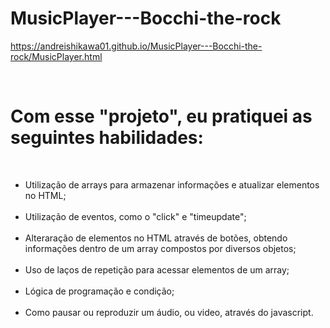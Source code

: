 # MusicPlayer---Bocchi-the-rock
https://andreishikawa01.github.io/MusicPlayer---Bocchi-the-rock/MusicPlayer.html

 <br> <h1>Com esse "projeto", eu pratiquei as seguintes habilidades:</h1><br>
       <ul>
        <li>Utilização de arrays para armazenar informações e atualizar elementos no HTML;</li><br>
        <li>Utilização de eventos, como o "click" e "timeupdate";</li><br>
        <li> Alteraração de elementos no HTML através de botões, obtendo informações dentro de um array compostos por diversos objetos;</li><br>
        <li>Uso de laços de repetição para acessar elementos de um array;</li><br>
        <li>Lógica de programação e condição;</li><br>
        <li>Como pausar ou reproduzir um áudio, ou video, através do javascript.</li><br>
       </ul>
